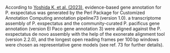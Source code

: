 According to [Yoshida K, et al. (2023)](https://doi.org/10.1038/s41559-022-01980-z), evidence-based gene annotation for P. exspectatus was generated by the Perl Package for Customized Annotation Computing annotation pipeline73 (version 1.0).  a transcriptome assembly of P. exspectatus and the community-curated P. pacificus gene annotation (version El Paco gene annotation 3) were aligned against the P. exspectatus de novo assembly with the help of the exonerate alignment tool (version 2.2.0), and the longest open reading frames per 100 bp windows were chosen as representative gene models (see ref. 73 for further details).
